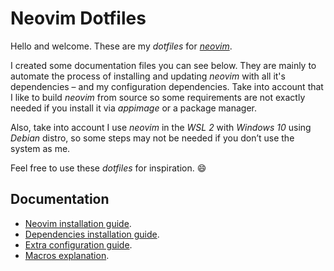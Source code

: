# Neovim Dotfiles

Hello and welcome. These are my *dotfiles* for [*neovim*](https://neovim.io/).

I created some documentation files you can see below. They are mainly to automate the process of installing and updating *neovim* with all it's dependencies – and my configuration dependencies. Take into account that I like to build *neovim* from source so some requirements are not exactly needed if you install it via *appimage* or a package manager.

Also, take into account I use *neovim* in the *WSL 2* with *Windows 10* using _Debian_ distro, so some steps may not be needed if you don’t use the system as me.

Feel free to use these *dotfiles* for inspiration. :smile:

## Documentation

- [Neovim installation guide](doc/neovim-installation-guide.md).
- [Dependencies installation guide](doc/dependencies-installation-guide.md).
- [Extra configuration guide](doc/extra-configuration-guide.md).
- [Macros explanation](doc/macros-explanation.md).
